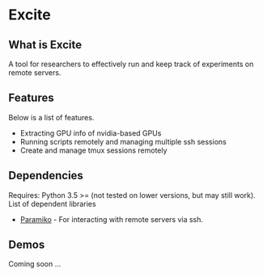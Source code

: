 # Excite

## What is Excite

A tool for researchers to effectively run and keep track of experiments on remote servers.

## Features

Below is a list of features.
- Extracting GPU info of nvidia-based GPUs
- Running scripts remotely and managing multiple ssh sessions
- Create and manage tmux sessions remotely

## Dependencies

Requires: Python 3.5 >= (not tested on lower versions, but may still work).
List of dependent libraries
- [Paramiko](https://github.com/paramiko/paramiko) - For interacting with remote servers via ssh.

## Demos 

Coming soon ...